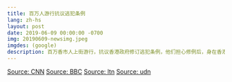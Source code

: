 ```yaml
---
title: 百万人游行抗议逃犯条例
lang: zh-hs
layout: post
date: 2019-06-09 00:00:00 -0700
img: 20190609-newsimg.jpeg
imgdes: (google)
description: 百万香市人上街游行，抗议香港政府修订逃犯条例，他们担心修例后，身在香港的人会被移交到中国大陆受审并遭遇不公平审讯。主办单位公布有103万人参与这次示威，成为1997年主权移交以来，香港最大规模的游行。香港警方表示，最高峰时约有24万人参加游行。
---
```



[Source: CNN](https://edition.cnn.com/2019/06/08/asia/hong-kong-extradition-bill-protest-intl/index.html)
[Source: BBC](https://www.bbc.com/zhongwen/trad/chinese-news-48571676)
[Source: ltn](https://news.ltn.com.tw/news/world/breakingnews/2816824)
[Source: udn](https://udn.com/news/story/11323/3862112)